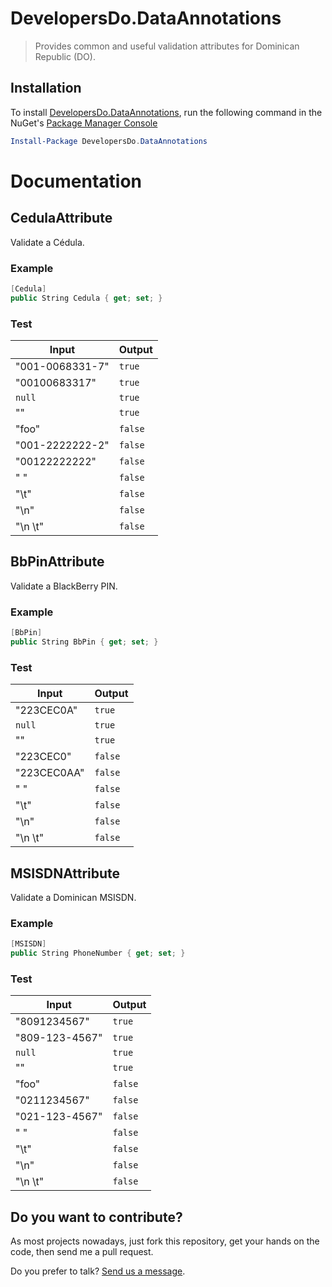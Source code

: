 DevelopersDo.DataAnnotations
===========================

> Provides common and useful validation attributes for Dominican Republic (DO).

Installation
------------

To install [DevelopersDo.DataAnnotations](http://nuget.org/packages/DevelopersDo.DataAnnotations/), run the following command in the NuGet's [Package Manager Console](http://docs.nuget.org/docs/start-here/using-the-package-manager-console)

```powershell
Install-Package DevelopersDo.DataAnnotations
```

Documentation
=============

CedulaAttribute
---------------

Validate a Cédula.

### Example ###

```cs
[Cedula]
public String Cedula { get; set; }
```

### Test ###

| Input           | Output  |
|-----------------|---------|
| "001-0068331-7" | `true`  |
| "00100683317"   | `true`  |
| `null`          | `true`  |
| ""              | `true`  |
| "foo"           | `false` |
| "001-2222222-2" | `false` |
| "00122222222"   | `false` |
| " "             | `false` |
| "\t"            | `false` |
| "\n"            | `false` |
| "\n \t"         | `false` |

BbPinAttribute
--------------

Validate a BlackBerry PIN. 

### Example ###

```cs
[BbPin]
public String BbPin { get; set; }
```

### Test ###

| Input           | Output  |
|-----------------|---------|
| "223CEC0A"      | `true`  |
| `null`          | `true`  |
| ""              | `true`  |
| "223CEC0"       | `false` |
| "223CEC0AA"     | `false` |
| " "             | `false` |
| "\t"            | `false` |
| "\n"            | `false` |
| "\n \t"         | `false` |

MSISDNAttribute
---------------

Validate a Dominican MSISDN.

### Example ###

```cs
[MSISDN]
public String PhoneNumber { get; set; }
```

### Test ###

| Input           | Output  |
|-----------------|---------|
| "8091234567"    | `true`  |
| "809-123-4567"  | `true`  |
| `null`          | `true`  |
| ""              | `true`  |
| "foo"           | `false` |
| "0211234567"    | `false` |
| "021-123-4567"  | `false` |
| " "             | `false` |
| "\t"            | `false` |
| "\n"            | `false` |
| "\n \t"         | `false` |


Do you want to contribute?
--------------------------

As most projects nowadays, just fork this repository, get your hands on the code, then send me a pull request.

Do you prefer to talk? [Send us a message](https://github.com/developersdo).
